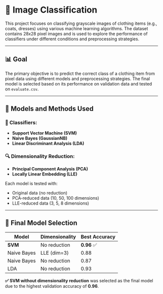 # 🧥 Image Classification

This project focuses on classifying grayscale images of clothing items (e.g., coats, dresses) using various machine learning algorithms. The dataset contains 28x28 pixel images and is used to explore the performance of classifiers under different conditions and preprocessing strategies.

---

## 📊 Goal

The primary objective is to predict the correct class of a clothing item from pixel data using different models and preprocessing strategies. The final model is selected based on its performance on validation data and tested on `evaluate.csv`.

---

## 🔧 Models and Methods Used

### 🧠 Classifiers:
- **Support Vector Machine (SVM)**
- **Naive Bayes (GaussianNB)**
- **Linear Discriminant Analysis (LDA)**

### 🔍 Dimensionality Reduction:
- **Principal Component Analysis (PCA)**
- **Locally Linear Embedding (LLE)**

Each model is tested with:
- Original data (no reduction)
- PCA-reduced data (10, 50, 100 dimensions)
- LLE-reduced data (3, 5, 8 dimensions)

---

## 🥇 Final Model Selection

| Model            | Dimensionality | Best Accuracy |
|------------------|----------------|----------------|
| **SVM**          | No reduction   | **0.96** ✅ |
| Naive Bayes      | LLE (dim=3)    | 0.88          |
| Naive Bayes      | No reduction   | 0.87          |
| LDA              | No reduction   | 0.93          |

**✅ SVM without dimensionality reduction** was selected as the final model due to the highest validation accuracy of **0.96**.
